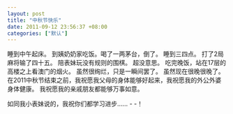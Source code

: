 ```yaml
---
layout: post
title: "中秋节快乐"
date: 2011-09-12 23:56:37 +08:00
categories: ["默认"]
---
```


<p>睡到中午起床。
到姨奶奶家吃饭。喝了一两茅台，倒了。
睡到三四点。
打了2局麻将输了四十五。
陪表妹玩没有规则的围棋。
超没意思。
吃完晚饭，站在17层的高楼之上看澳门的烟火。
虽然很绚烂，只是一瞬间罢了。
虽然现在很晚很晚了。
在2011中秋节结束之前，我祝愿我父母的身体能够好起来，我祝愿我的外公外婆身体健康。
我祝愿我的亲戚朋友都能够万事如意。</p>
<p>如同我小表妹说的，我祝你们都学习进步…… - -！</p>